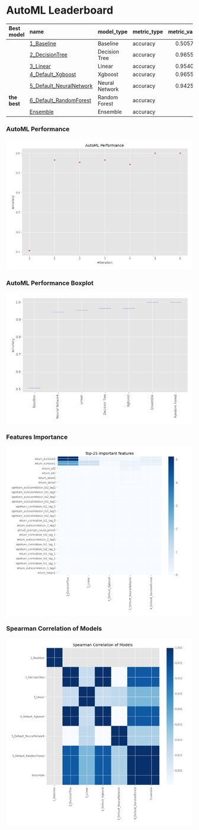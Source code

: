 # AutoML Leaderboard

| Best model   | name                                                         | model_type     | metric_type   |   metric_value |   train_time |
|:-------------|:-------------------------------------------------------------|:---------------|:--------------|---------------:|-------------:|
|              | [1_Baseline](1_Baseline/README.md)                           | Baseline       | accuracy      |       0.505747 |        16.96 |
|              | [2_DecisionTree](2_DecisionTree/README.md)                   | Decision Tree  | accuracy      |       0.965517 |        20.25 |
|              | [3_Linear](3_Linear/README.md)                               | Linear         | accuracy      |       0.954023 |        19.8  |
|              | [4_Default_Xgboost](4_Default_Xgboost/README.md)             | Xgboost        | accuracy      |       0.965517 |        19.86 |
|              | [5_Default_NeuralNetwork](5_Default_NeuralNetwork/README.md) | Neural Network | accuracy      |       0.942529 |        18.36 |
| **the best** | [6_Default_RandomForest](6_Default_RandomForest/README.md)   | Random Forest  | accuracy      |       1        |        23.54 |
|              | [Ensemble](Ensemble/README.md)                               | Ensemble       | accuracy      |       1        |         0.15 |

### AutoML Performance
![AutoML Performance](ldb_performance.png)

### AutoML Performance Boxplot
![AutoML Performance Boxplot](ldb_performance_boxplot.png)

### Features Importance
![features importance across models](features_heatmap.png)



### Spearman Correlation of Models
![models spearman correlation](correlation_heatmap.png)

